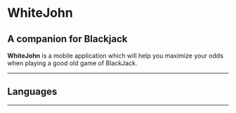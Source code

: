 # WhiteJohn


## A companion for Blackjack
**WhiteJohn** is a mobile application which will help you maximize your odds when playing a good old game of BlackJack. 

---

## Languages



---